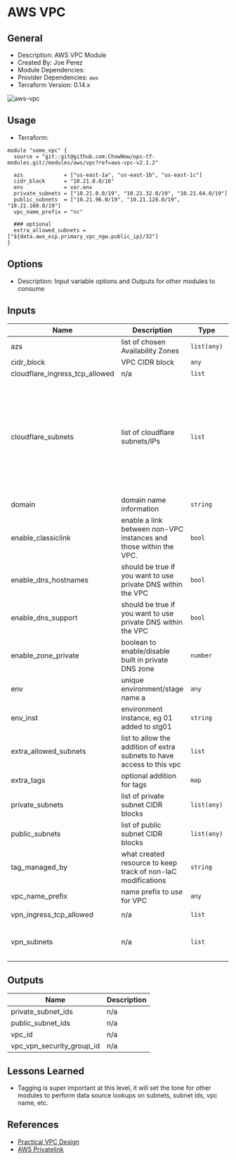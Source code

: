 <!-- BEGIN_TF_DOCS -->
# AWS VPC

## General

* Description: AWS VPC Module
* Created By: Joe Perez
* Module Dependencies:
* Provider Dependencies: `aws`
* Terraform Version: 0.14.x

![aws-vpc](https://github.com/ChowNow/ops-tf-modules/workflows/aws-vpc/badge.svg)

## Usage

* Terraform:

```hcl
module "some_vpc" {
  source = "git::git@github.com:ChowNow/ops-tf-modules.git//modules/aws/vpc?ref=aws-vpc-v2.1.2"

  azs             = ["us-east-1a", "us-east-1b", "us-east-1c"]
  cidr_block      = "10.21.0.0/16"
  env             = var.env
  private_subnets = ["10.21.0.0/19", "10.21.32.0/19", "10.21.64.0/19"]
  public_subnets  = ["10.21.96.0/19", "10.21.128.0/19", "10.21.160.0/19"]
  vpc_name_prefix = "nc"

  ### optional
  extra_allowed_subnets = ["${data.aws_eip.primary_vpc_ngw.public_ip}/32"]
}
```

## Options

* Description: Input variable options and Outputs for other modules to consume

## Inputs

| Name | Description | Type | Default | Required |
|------|-------------|------|---------|:--------:|
| azs | list of chosen Availability Zones | `list(any)` | n/a | yes |
| cidr\_block | VPC CIDR block | `any` | n/a | yes |
| cloudflare\_ingress\_tcp\_allowed | n/a | `list` | ```[ "443" ]``` | no |
| cloudflare\_subnets | list of cloudflare subnets/IPs | `list` | ```[ "173.245.48.0/20", "103.21.244.0/22", "103.22.200.0/22", "103.31.4.0/22", "141.101.64.0/18", "108.162.192.0/18", "190.93.240.0/20", "188.114.96.0/20", "197.234.240.0/22", "198.41.128.0/17", "162.158.0.0/15", "104.16.0.0/13", "104.24.0.0/14", "172.64.0.0/13", "131.0.72.0/22" ]``` | no |
| domain | domain name information | `string` | `"chownow.com"` | no |
| enable\_classiclink | enable a link between non-VPC instances and those within the VPC. | `bool` | `false` | no |
| enable\_dns\_hostnames | should be true if you want to use private DNS within the VPC | `bool` | `true` | no |
| enable\_dns\_support | should be true if you want to use private DNS within the VPC | `bool` | `true` | no |
| enable\_zone\_private | boolean to enable/disable built in private DNS zone | `number` | `1` | no |
| env | unique environment/stage name a | `any` | n/a | yes |
| env\_inst | environment instance, eg 01 added to stg01 | `string` | `""` | no |
| extra\_allowed\_subnets | list to allow the addition of extra subnets to have access to this vpc | `list` | `[]` | no |
| extra\_tags | optional addition for tags | `map` | `{}` | no |
| private\_subnets | list of private subnet CIDR blocks | `list(any)` | n/a | yes |
| public\_subnets | list of public subnet CIDR blocks | `list(any)` | n/a | yes |
| tag\_managed\_by | what created resource to keep track of non-IaC modifications | `string` | `"Terraform"` | no |
| vpc\_name\_prefix | name prefix to use for VPC | `any` | n/a | yes |
| vpn\_ingress\_tcp\_allowed | n/a | `list` | ```[ "22", "80", "443" ]``` | no |
| vpn\_subnets | n/a | `list` | ```[ "54.183.225.53/32", "54.183.68.210/32", "52.21.177.104/32" ]``` | no |

## Outputs

| Name | Description |
|------|-------------|
| private\_subnet\_ids | n/a |
| public\_subnet\_ids | n/a |
| vpc\_id | n/a |
| vpc\_vpn\_security\_group\_id | n/a |

## Lessons Learned

* Tagging is super important at this level, it will set the tone for other modules to perform data source lookups on subnets, subnet ids, vpc name, etc.

## References

* [Practical VPC Design](https://medium.com/aws-activate-startup-blog/practical-vpc-design-8412e1a18dcc)
* [AWS Privatelink](https://chownow.atlassian.net/wiki/spaces/CE/pages/2592964930/AWS+PrivateLink)
<!-- END_TF_DOCS -->
